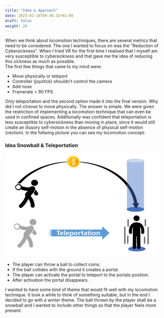 ```yaml
---
title: "Idea & Approach"
date: 2023-02-18T09:46:32+01:00
draft: false
weight: 20
---
```


When we think about locomotion techniques, there are several metrics that need to be considered.
The one I wanted to focus on was the "Reduction of Cybersickness". 
When I tried VR for the first time I realised that I myself am very susceptible to cybersickness and that gave me the idea of reducing this sickness as much as possible. <br>
The first few things that came to my mind were:

* Move physically or teleport
* Controller (joystick) shouldn't control the camera
* Add nose
* Framerate > 90 FPS

Only teleportation and the second option made it into the final version.
Why did I not choose to move physically. The answer is simple. 
We were given the restriction of implementing a locomotion technique that can even be used in confined spaces.
Additionally was confident that teleportation is less susceptible to cybersickness than moving in place, since it would still create an illusory self-motion in the absence of physical self-motion (vection).
In the follwing picture you can see my locomotion concept:

### Idea Snowball & Teleportation

![idea tp](https://raw.githubusercontent.com/Lithanel/Lithanel_page/master/images/idea/idea_tp.png)

* The player can throw a ball to collect coins.
* If the ball collides with the ground it creates a portal.
* The player can activate the portal to teleport to the portals position.
* After activation the portal disappears.

I wanted to have some kind of theme that would fit well with my locomotion technique. 
It took a while to think of something suitable, but in the end I decided to go with a winter theme.
The ball thrown by the player shall be a snowball and I wanted to include other things so that the player feels more present.